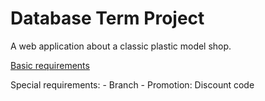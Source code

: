 # Database Term Project

A web application about a classic plastic model shop.



[Basic requirements](https://docs.google.com/document/d/19J0mVtpp-ti7XD2dhWb6ttPWVcdd5M42ASuN0aTe91U/edit#)

Special requirements:
    - Branch
    - Promotion: Discount code
